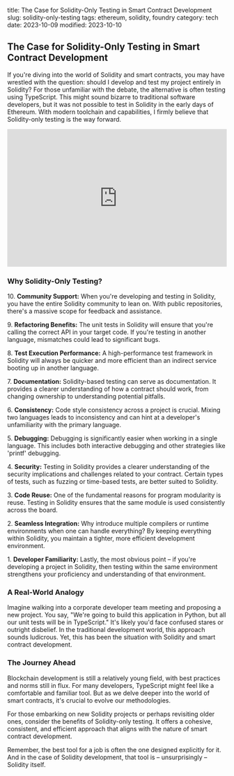 title: The Case for Solidity-Only Testing in Smart Contract Development
slug: solidity-only-testing
tags: ethereum, solidity, foundry
category: tech
date: 2023-10-09
modified: 2023-10-10

## The Case for Solidity-Only Testing in Smart Contract Development

If you're diving into the world of Solidity and smart contracts, you may have wrestled with the question: should I develop and test my project entirely in Solidity? For those unfamiliar with the debate, the alternative is often testing using TypeScript. This might sound bizarre to traditional software developers, but it was not possible to test in Solidity in the early days of Ethereum.  With modern toolchain and capabilities, I firmly believe that Solidity-only testing is the way forward.

<iframe width="100%" height="315" src="https://www.youtube.com/embed/Kb79-Ac3Ppc?si=Y6ZQHGQ6oSQfl08a" title="YouTube video player" frameborder="0" allow="accelerometer; autoplay; clipboard-write; encrypted-media; gyroscope; picture-in-picture; web-share" allowfullscreen></iframe>

### Why Solidity-Only Testing?

10\. **Community Support:** When you're developing and testing in Solidity, you have the entire Solidity community to lean on. With public repositories, there's a massive scope for feedback and assistance.

9\. **Refactoring Benefits:** The unit tests in Solidity will ensure that you're calling the correct API in your target code. If you're testing in another language, mismatches could lead to significant bugs.

8\. **Test Execution Performance:** A high-performance test framework in Solidity will always be quicker and more efficient than an indirect service booting up in another language.

7\. **Documentation:** Solidity-based testing can serve as documentation. It provides a clearer understanding of how a contract should work, from changing ownership to understanding potential pitfalls.

6\. **Consistency:** Code style consistency across a project is crucial. Mixing two languages leads to inconsistency and can hint at a developer's unfamiliarity with the primary language.

5\. **Debugging:** Debugging is significantly easier when working in a single language. This includes both interactive debugging and other strategies like 'printf' debugging.

4\. **Security:** Testing in Solidity provides a clearer understanding of the security implications and challenges related to your contract. Certain types of tests, such as fuzzing or time-based tests, are better suited to Solidity.

3\. **Code Reuse:** One of the fundamental reasons for program modularity is reuse. Testing in Solidity ensures that the same module is used consistently across the board.

2\. **Seamless Integration:** Why introduce multiple compilers or runtime environments when one can handle everything? By keeping everything within Solidity, you maintain a tighter, more efficient development environment.

1\. **Developer Familiarity:** Lastly, the most obvious point – if you're developing a project in Solidity, then testing within the same environment strengthens your proficiency and understanding of that environment.

### A Real-World Analogy

Imagine walking into a corporate developer team meeting and proposing a new project. You say, "We're going to build this application in Python, but all our unit tests will be in TypeScript." It's likely you'd face confused stares or outright disbelief. In the traditional development world, this approach sounds ludicrous. Yet, this has been the situation with Solidity and smart contract development.

### The Journey Ahead

Blockchain development is still a relatively young field, with best practices and norms still in flux. For many developers, TypeScript might feel like a comfortable and familiar tool. But as we delve deeper into the world of smart contracts, it's crucial to evolve our methodologies.

For those embarking on new Solidity projects or perhaps revisiting older ones, consider the benefits of Solidity-only testing. It offers a cohesive, consistent, and efficient approach that aligns with the nature of smart contract development.

Remember, the best tool for a job is often the one designed explicitly for it. And in the case of Solidity development, that tool is – unsurprisingly – Solidity itself.
